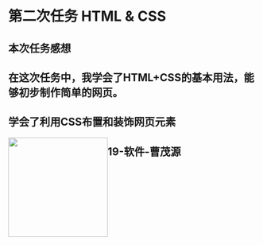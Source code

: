 # 第二次任务 HTML & CSS

## 本次任务感想

## 在这次任务中，我学会了HTML+CSS的基本用法，能够初步制作简单的网页。

## 学会了利用CSS布置和装饰网页元素

<img src="https://qqpublic.qpic.cn/qq_public/0/0-3154617994-334874397E831DC1B1B1968499603DF2/0?fmt=jpg&size=49&h=700&w=700&ppv=1" width=200px style="float:left">

## 19-软件-曹茂源
